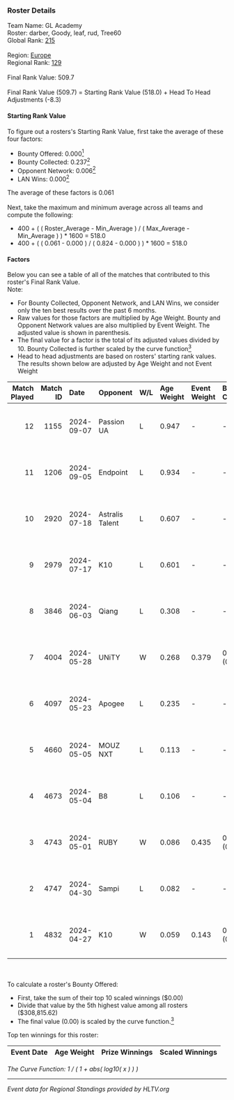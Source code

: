 ### Roster Details<br />
Team Name: GL Academy<br />
Roster: darber, Goody, leaf, rud, Tree60<br />
Global Rank: [215](../../standings_global_2024_10_15.md)<br />
<br />
Region: [Europe]( ../../standings_europe_2024_10_15.md)<br />
Regional Rank: [129]( ../../standings_europe_2024_10_15.md)<br />
<br />
Final Rank Value:  509.7<br />
<br />
Final Rank Value (509.7) = Starting Rank Value (518.0) + Head To Head Adjustments (-8.3)<br />

#### Starting Rank Value<br />
To figure out a rosters's Starting Rank Value, first take the average of these four factors:<br />
- Bounty Offered: 0.000[<sup>1</sup>](#table2)
- Bounty Collected: 0.237[<sup>2</sup>](#table1)
- Opponent Network: 0.006[<sup>2</sup>](#table1)
- LAN Wins: 0.000[<sup>2</sup>](#table1)

The average of these factors is 0.061<br />
<br />
Next, take the maximum and minimum average across all teams and compute the following:<br />
- 400 + ( ( Roster_Average - Min_Average ) / ( Max_Average - Min_Average ) ) * 1600 = 518.0
- 400 + ( ( 0.061 - 0.000 ) / ( 0.824 - 0.000 ) ) * 1600 = 518.0


#### Factors<br />
Below you can see a table of all of the matches that contributed to this roster's Final Rank Value.<br />
Note:<br />

- For Bounty Collected, Opponent Network, and LAN Wins, we consider only the ten best results over the past 6 months.
- Raw values for those factors are multiplied by Age Weight. Bounty and Opponent Network values are also multiplied by Event Weight. The adjusted value is shown in parenthesis.
- The final value for a factor is the total of its adjusted values divided by 10. Bounty Collected is further scaled by the curve function[<sup>3</sup>](#curveFunction)
- Head to head adjustments are based on rosters' starting rank values. The results shown below are adjusted by Age Weight and not Event Weight
<span id="table1"></span><br />


| Match Played | Match ID | Date       | Opponent        | W/L | Age Weight | Event Weight | Bounty Collected | Opponent Network | LAN Wins  | H2H Adj. | Roster                           |
| -: | -: | :- | :- | :- | :- | :- | :- | :- | :- | -: | :- |
|           12 |     1155 | 2024-09-07 | Passion UA      | L   | 0.947      | -            | -                | -                | -         |    -1.53 | darber, Goody, leaf, rud, Tree60 |
|           11 |     1206 | 2024-09-05 | Endpoint        | L   | 0.934      | -            | -                | -                | -         |    -2.09 | darber, Goody, leaf, rud, Tree60 |
|           10 |     2920 | 2024-07-18 | Astralis Talent | L   | 0.607      | -            | -                | -                | -         |    -6.40 | darber, Goody, leaf, rud, Tree60 |
|            9 |     2979 | 2024-07-17 | K10             | L   | 0.601      | -            | -                | -                | -         |    -6.26 | darber, Goody, leaf, rud, Tree60 |
|            8 |     3846 | 2024-06-03 | Qiang           | L   | 0.308      | -            | -                | -                | -         |    -1.79 | darber, Goody, leaf, rud, Tree60 |
|            7 |     4004 | 2024-05-28 | UNiTY           | W   | 0.268      | 0.379        | 0.043 (0.004)    | 0.461 (0.047)    | 0 (0.000) |     8.04 | darber, Goody, leaf, rud, Tree60 |
|            6 |     4097 | 2024-05-23 | Apogee          | L   | 0.235      | -            | -                | -                | -         |    -1.11 | darber, Goody, leaf, rud, Tree60 |
|            5 |     4660 | 2024-05-05 | MOUZ NXT        | L   | 0.113      | -            | -                | -                | -         |    -0.40 | darber, Goody, leaf, rud, shadiy |
|            4 |     4673 | 2024-05-04 | B8              | L   | 0.106      | -            | -                | -                | -         |    -0.17 | darber, Goody, leaf, rud, shadiy |
|            3 |     4743 | 2024-05-01 | RUBY            | W   | 0.086      | 0.435        | 0.043 (0.002)    | 0.342 (0.013)    | 0 (0.000) |     2.27 | darber, Goody, leaf, rud, shadiy |
|            2 |     4747 | 2024-04-30 | Sampi           | L   | 0.082      | -            | -                | -                | -         |    -0.16 | darber, Goody, leaf, rud, sSen   |
|            1 |     4832 | 2024-04-27 | K10             | W   | 0.059      | 0.143        | 0.004 (0.000)    | 0.052 (0.000)    | 0 (0.000) |     1.24 | darber, Goody, leaf, rud, sSen   |

<br />
<span id="table2"></span><br />
To calculate a roster's Bounty Offered:<br />

- First, take the sum of their top 10 scaled winnings ($0.00)
- Divide that value by the 5th highest value among all rosters ($308,815.62)
- The final value (0.00) is scaled by the curve function.[<sup>3</sup>](#curveFunction)

Top ten winnings for this roster:<br />

| Event Date | Age Weight | Prize Winnings | Scaled Winnings |
| :- | -: | :- | :- |


<span id="curveFunction"></span>_The Curve Function: 1 / ( 1 + abs( log10( x ) ) )_<br />

---
_Event data for Regional Standings provided by HLTV.org_<br />
